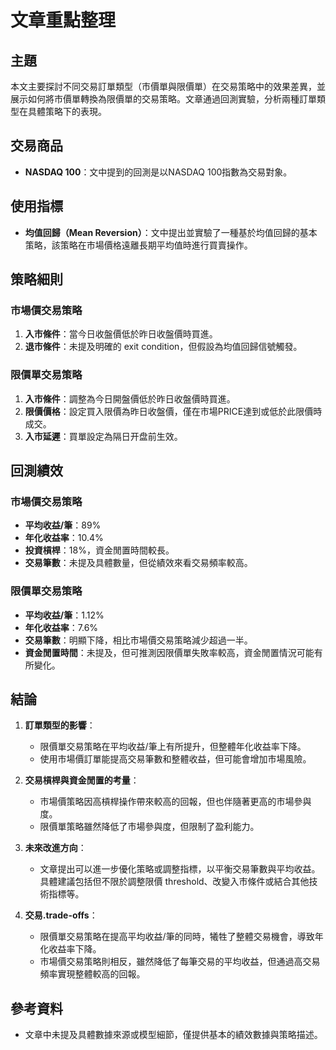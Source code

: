 # 文章重點整理

## 主題
本文主要探討不同交易訂單類型（市價單與限價單）在交易策略中的效果差異，並展示如何將市價單轉換為限價單的交易策略。文章通過回測實驗，分析兩種訂單類型在具體策略下的表現。

## 交易商品
- **NASDAQ 100**：文中提到的回測是以NASDAQ 100指數為交易對象。

## 使用指標
- **均值回歸（Mean Reversion）**：文中提出並實驗了一種基於均值回歸的基本策略，該策略在市場價格遠離長期平均值時進行買賣操作。

## 策略細則
### 市場價交易策略
1. **入市條件**：當今日收盤價低於昨日收盤價時買進。
2. **退市條件**：未提及明確的	exit condition，但假設為均值回歸信號觸發。

### 限價單交易策略
1. **入市條件**：調整為今日開盤價低於昨日收盤價時買進。
2. **限價價格**：設定買入限價為昨日收盤價，僅在市場PRICE達到或低於此限價時成交。
3. **入市延遲**：買單設定為隔日开盘前生效。

## 回測績效
### 市場價交易策略
- **平均收益/筆**：89%
- **年化收益率**：10.4%
- **投資槓桿**：18%，資金閒置時間較長。
- **交易筆數**：未提及具體數量，但從績效來看交易頻率較高。

### 限價單交易策略
- **平均收益/筆**：1.12%
- **年化收益率**：7.6%
- **交易筆數**：明顯下降，相比市場價交易策略減少超過一半。
- **資金閒置時間**：未提及，但可推測因限價單失敗率較高，資金閒置情況可能有所變化。

## 結論
1. **訂單類型的影響**：
   - 限價單交易策略在平均收益/筆上有所提升，但整體年化收益率下降。
   - 使用市場價訂單能提高交易筆數和整體收益，但可能會增加市場風險。

2. **交易槓桿與資金閒置的考量**：
   - 市場價策略因高槓桿操作帶來較高的回報，但也伴隨著更高的市場參與度。
   - 限價單策略雖然降低了市場參與度，但限制了盈利能力。

3. **未來改進方向**：
   - 文章提出可以進一步優化策略或調整指標，以平衡交易筆數與平均收益。具體建議包括但不限於調整限價 threshold、改變入市條件或結合其他技術指標等。

4. **交易.trade-offs**：
   - 限價單交易策略在提高平均收益/筆的同時，犧牲了整體交易機會，導致年化收益率下降。
   - 市場價交易策略則相反，雖然降低了每筆交易的平均收益，但通過高交易頻率實現整體較高的回報。

## 參考資料
- 文章中未提及具體數據來源或模型細節，僅提供基本的績效數據與策略描述。
